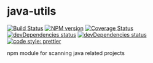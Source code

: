 # java-utils
[![Build Status](https://travis-ci.org/singletoncoding/java-utils.svg?branch=master)](https://travis-ci.org/singletoncoding/java-utils)
[![NPM version](http://img.shields.io/npm/v/java-utils.svg)](https://www.npmjs.org/package/java-utils)
[![Coverage Status](https://coveralls.io/repos/github/singletoncoding/java-utils/badge.svg?branch=master)](https://coveralls.io/github/singletoncoding/java-utils?branch=master)
[![devDependencies status](https://david-dm.org/singletoncoding/java-utils/status.svg)](https://david-dm.org/singletoncoding/java-utils)
[![devDependencies status](https://david-dm.org/singletoncoding/java-utils/dev-status.svg)](https://david-dm.org/singletoncoding/java-utils?type=dev)
[![code style: prettier](https://img.shields.io/badge/code_style-prettier-ff69b4.svg?style=flat-square)](https://github.com/prettier/prettier)


npm module for scanning java related projects
